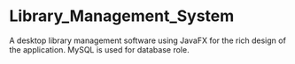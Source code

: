 # Library_Management_System
A desktop library management software using JavaFX for the rich design of the application. MySQL is used for database role.
